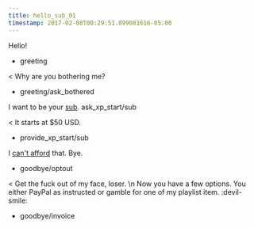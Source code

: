 ```yaml
---
title: hello_sub_01
timestamp: 2017-02-08T00:29:51.899081616-05:00
---
```


Hello!
* greeting

< Why are you bothering me?
* greeting/ask_bothered

I want to be your [sub](xp).
ask_xp_start/sub

< It starts at $50 USD.
* provide_xp_start/sub

I [can't afford](optout) that. Bye.
* goodbye/optout

< Get the fuck out of my face, loser.
\n Now you have a few options. You either PayPal as instructed or gamble for one of my playlist item. :devil-smile:
* goodbye/invoice
